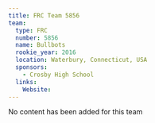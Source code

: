 ```yaml
---
title: FRC Team 5856
team:
  type: FRC
  number: 5856
  name: Bullbots
  rookie_year: 2016
  location: Waterbury, Connecticut, USA
  sponsors:
    - Crosby High School
  links:
    Website: 
---
```

No content has been added for this team